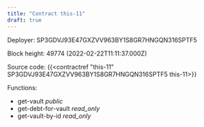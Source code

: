 ```yaml
---
title: "Contract this-11"
draft: true
---
```

Deployer: SP3GDVJ93E47GXZVV963BY1S8GR7HNGQN316SPTF5


 



Block height: 49774 (2022-02-22T11:11:37.000Z)

Source code: {{<contractref "this-11" SP3GDVJ93E47GXZVV963BY1S8GR7HNGQN316SPTF5 this-11>}}

Functions:

* get-vault _public_
* get-debt-for-vault _read_only_
* get-vault-by-id _read_only_
